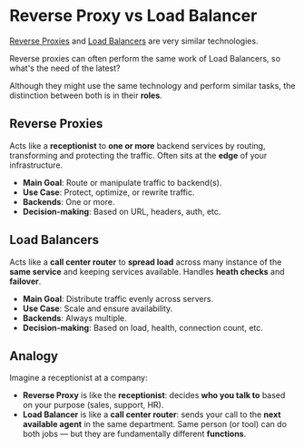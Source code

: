 # Reverse Proxy vs Load Balancer
[Reverse Proxies](reverse_proxy.md) and [Load Balancers](load_balancer.md) are very similar technologies.

Reverse proxies can often perform the same work of Load Balancers, so what's the need of the latest?

Although they might use the same technology and perform similar tasks, the distinction between both is in their **roles**.
## Reverse Proxies
Acts like a **receptionist** to **one or more** backend services by routing, transforming and protecting the traffic. Often sits at the **edge** of your infrastructure.
- **Main Goal**: Route or manipulate traffic to backend(s).
- **Use Case**: Protect, optimize, or rewrite traffic.
- **Backends**: One or more.
- **Decision-making**: Based on URL, headers, auth, etc.
## Load Balancers
Acts like a **call center router** to **spread load** across many instance of the **same service** and keeping services available. Handles **heath checks** and **failover**.
- **Main Goal**: Distribute traffic evenly across servers.
- **Use Case**: Scale and ensure availability.
- **Backends**: Always multiple.
- **Decision-making**: Based on load, health, connection count, etc.
## Analogy
Imagine a receptionist at a company:
- **Reverse Proxy** is like the **receptionist**: decides **who you talk to** based on your purpose (sales, support, HR).
- **Load Balancer** is like a **call center router**: sends your call to the **next available agent** in the same department.
Same person (or tool) can do both jobs — but they are fundamentally different **functions**.